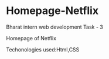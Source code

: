 # Homepage-Netflix

Bharat intern web development Task - 3

Homepage of Netflix

Techonologies used:Html,CSS

